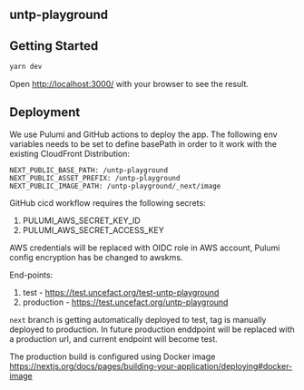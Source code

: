 ## untp-playground

## Getting Started

```bash
yarn dev
```

Open [http://localhost:3000/](http://localhost:3000/) with your browser to see the result.

## Deployment

We use Pulumi and GitHub actions to deploy the app. The following env variables needs to be set to define basePath in order to it work with the existing CloudFront Distribution:
```
NEXT_PUBLIC_BASE_PATH: /untp-playground
NEXT_PUBLIC_ASSET_PREFIX: /untp-playground
NEXT_PUBLIC_IMAGE_PATH: /untp-playground/_next/image
```

GitHub cicd workflow requires the following secrets:

1. PULUMI_AWS_SECRET_KEY_ID
1. PULUMI_AWS_SECRET_ACCESS_KEY

AWS credentials will be replaced with OIDC role in AWS account, Pulumi config encryption has be changed to awskms.

End-points:

1. test - https://test.uncefact.org/test-untp-playground
1. production - https://test.uncefact.org/untp-playground

`next` branch is getting automatically deployed to test, tag is manually deployed to production.
In future production enddpoint will be replaced with a production url, and current endpoint will become test.

The production build is configured using Docker image https://nextjs.org/docs/pages/building-your-application/deploying#docker-image
